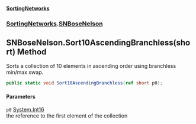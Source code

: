 #### [SortingNetworks](./index.md 'index')
### [SortingNetworks](./SortingNetworks.md 'SortingNetworks').[SNBoseNelson](./SortingNetworks-SNBoseNelson.md 'SortingNetworks.SNBoseNelson')
## SNBoseNelson.Sort10AscendingBranchless(short) Method
Sorts a collection of 10 elements in ascending order using branchless min/max swap.  
```csharp
public static void Sort10AscendingBranchless(ref short p0);
```
#### Parameters
<a name='SortingNetworks-SNBoseNelson-Sort10AscendingBranchless(short)-p0'></a>
`p0` [System.Int16](https://docs.microsoft.com/en-us/dotnet/api/System.Int16 'System.Int16')  
the reference to the first element of the collection  
  
